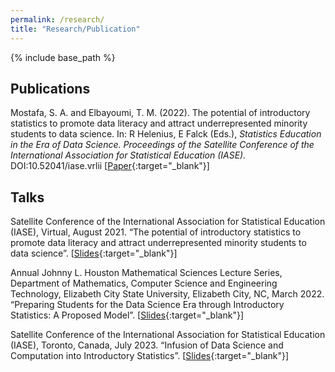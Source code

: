 ```yaml
---
permalink: /research/
title: "Research/Publication"
---
```

  
{% include base_path %}

## Publications

Mostafa, S. A. and Elbayoumi, T. M. (2022). The potential of introductory statistics to promote data literacy and attract underrepresented minority students to data science. In: R Helenius, E Falck (Eds.), *Statistics Education in the Era of Data Science. Proceedings of the Satellite Conference of the International Association for Statistical Education (IASE).* DOI:10.52041/iase.vrlii [[Paper](https://github.com/IntroToStatNCAT/IntroToStatNCAT.github.io/blob/main/files/Publications/IASE2021%20Satellite%20145_MOSTAFA.pdf){:target="_blank"}]


## Talks

Satellite Conference of the International Association for Statistical Education (IASE), Virtual, August 2021. “The potential of introductory statistics to promote data literacy and attract underrepresented minority students to data science”. [[Slides](https://github.com/IntroToStatNCAT/IntroToStatNCAT.github.io/blob/main/files/Publications/IASE2021-Talk.pdf){:target="_blank"}]

Annual Johnny L. Houston Mathematical Sciences Lecture Series, Department of Mathematics, Computer Science and Engineering Technology, Elizabeth City State University, Elizabeth City, NC, March 2022. “Preparing Students for the Data Science Era through Introductory Statistics: A Proposed Model”. [[Slides](https://github.com/IntroToStatNCAT/IntroToStatNCAT.github.io/blob/main/files/Publications/ECSU-SP22-Talk.pdf){:target="_blank"}]

Satellite Conference of the International Association for Statistical Education (IASE), Toronto, Canada, July 2023. “Infusion of Data Science and Computation into Introductory Statistics”. [[Slides](https://github.com/IntroToStatNCAT/IntroToStatNCAT.github.io/blob/main/files/Publications/IASE2023-Talk.pdf){:target="_blank"}]



